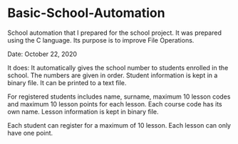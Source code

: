 # Basic-School-Automation
School automation that I prepared for the school project.
It was prepared using the C language. Its purpose is to improve File Operations.

Date: October 22, 2020

It does:
It automatically gives the school number to students enrolled in the school. The numbers are given in order.
Student information is kept in a binary file. It can be printed to a text file.

For registered students includes name, surname, maximum 10 lesson codes and maximum 10 lesson points for each lesson. Each course code has its own name.
Lesson information is kept in binary file.

Each student can register for a maximum of 10 lesson. Each lesson can only have one point.
